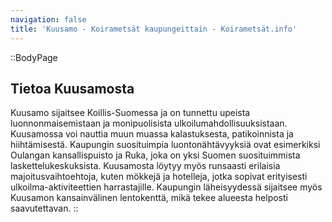 ```yaml
---
navigation: false
title: 'Kuusamo - Koirametsät kaupungeittain - Koirametsät.info'
---
```


::BodyPage
## Tietoa Kuusamosta
Kuusamo sijaitsee Koillis-Suomessa ja on tunnettu upeista luonnonmaisemistaan ja monipuolisista ulkoilumahdollisuuksistaan. Kuusamossa voi nauttia muun muassa kalastuksesta, patikoinnista ja hiihtämisestä. Kaupungin suosituimpia luontonähtävyyksiä ovat esimerkiksi Oulangan kansallispuisto ja Ruka, joka on yksi Suomen suosituimmista laskettelukeskuksista. Kuusamosta löytyy myös runsaasti erilaisia majoitusvaihtoehtoja, kuten mökkejä ja hotelleja, jotka sopivat erityisesti ulkoilma-aktiviteettien harrastajille. Kaupungin läheisyydessä sijaitsee myös Kuusamon kansainvälinen lentokenttä, mikä tekee alueesta helposti saavutettavan.
::